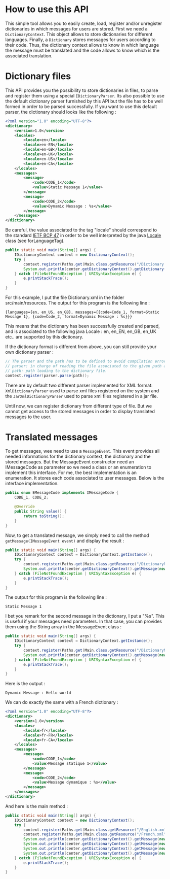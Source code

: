 # How to use this API

This simple tool allows you to easily create, load, register and/or unregister dictionaries in which messages for users are stored. First we need a <code>DictionaryContext</code>. This object allows to store dictionaries for different languages. Finally, a <code>Dictionary</code> stores messages for users according to their code. Thus, the dictionary context allows to know in which language the message must be translated and the code allows to know which is the associated translation.

# Dictionary files

This API provides you the possibility to store dictionaries in files, to parse and register them using a special <code>IDictionaryParser</code>. Its also possible to use the default dictionary parser furnished by this API but the file has to be well formed in order to be parsed successfully. If you want to use this default parser, the dictionary should looks like the following :

```xml
<?xml version="1.0" encoding="UTF-8"?>
<dictionary>
	<version>1.0</version>
	<locales>
		<locale>en</locale>
		<locale>en-EN</locale>
		<locale>en-GB</locale>
		<locale>en-UK</locale>
		<locale>en-US</locale>
		<locale>en-CA</locale>
	</locales>
	<messages>
		<message>
			<code>CODE_1</code>
			<value>Static Message 1</value>
		</message>
		<message>
			<code>CODE_2</code>
			<value>Dynamic Message : %s</value>
		</message>
	</messages>
</dictionary>
```

Be careful, the value associated to the tag "locale" should correspond to the standard [IETF BCP 47](https://tools.ietf.org/html/bcp47) in order to be well interpreted by the java [Locale](https://docs.oracle.com/javase/7/docs/api/java/util/Locale.html) class (see forLanguageTag).

```java
public static void main(String[] args) {
	IDictionaryContext context = new DictionaryContext();
	try {
		context.register(Paths.get(Main.class.getResource("/Dictionary.xml").toURI()));
		System.out.println(center.getDictionaryContext().getDictionary(Locale.ENGLISH).get());
	} catch (FileNotFoundException | URISyntaxException e) {
		e.printStackTrace();
	}
}
```

For this example, I put the file Dictionary.xml in the folder src/main/resources. The output for this program is the following line :

```
{languages={en, en_US, en_GB}, messages={{code=Code_1, format=Static Message 1}, {code=Code_2, format=Dynamic Message : %s}}}
```

This means that the dictionary has been successfully created and parsed, and is associated to the following java Locale : en, en_EN, en_GB, en_UK etc.. are supported by this dictionary.

If the dictionary format is different from above, you can still provide your own dictionary parser :

```java
// The parser and the path has to be defined to avoid compilation errors
// parser: in charge of reading the file associated to the given path and creating the associated dictionary
// path: path leading to the dictionary file.
context.register(parser.parse(path));
```

There are by default two different parser implemented for XML format: <code>XmlDictionaryParser</code> used to parse xml files registered on the system and the <code>JarXmlDictionaryParser</code> used to parse xml files registered in a jar file.  

Until now, we can register dictionary from different type of file. But we cannot get access to the stored messages in order to display translated messages to the user.

# Translated messages

To get messages, wee need to use a <code>MessageEvent</code>. This event provides all needed informations for the dictionary context, the dictionary and the stored messages. But the MessageEvent constructor need an IMessageCode as parameter so we need a class or an enumeration to implement this interface. For me, the best implementation is an enumeration. It stores each code associated to user messages. Below is the interface implementation.

```java
public enum EMessageCode implements IMessageCode {
	CODE_1, CODE_2;

	@Override
	public String value() {
		return toString();
	}
}
```

Now, to get a translated message, we simply need to call the method <code>getMessage(IMessageEvent event)</code> and display the result :

```java
public static void main(String[] args) {
	IDictionaryContext context = DictionaryContext.getInstance();
	try {
		context.register(Paths.get(Main.class.getResource("/DictionaryName.xml").toURI()));
		System.out.println(center.getDictionaryContext().getMessage(new MessageEvent(Locale.ENGLISH, EMessageCode.CODE_1)));
	} catch (FileNotFoundException | URISyntaxException e) {
		e.printStackTrace();
	}
}
```

The output for this program is the following line :

```
Static Message 1
```

I bet you remark for the second message in the dictionary, I put a "%s". This is useful if your messages need parameters. In that case, you can provides them using the String array in the MessageEvent class :

```java
public static void main(String[] args) {
	IDictionaryContext context = DictionaryContext.getInstance();
	try {
		context.register(Paths.get(Main.class.getResource("/DictionaryName.xml").toURI()));
		System.out.println(center.getDictionaryContext().getMessage(new MessageEvent(Locale.ENGLISH, EMessageCode.CODE_2, "Hello world")));
	} catch (FileNotFoundException | URISyntaxException e) {
		e.printStackTrace();
	}
}
```

Here is the output :

```
Dynamic Message : Hello world
```

We can do exactly the same with a French dictionary :

```xml
<?xml version="1.0" encoding="UTF-8"?>
<dictionary>
	<version>1.0</version>
	<locales>
		<locale>fr</locale>
		<locale>fr-FR</locale>
		<locale>fr-CA</locale>
	</locales>
	<messages>
		<message>
			<code>CODE_1</code>
			<value>Message statique 1</value>
		</message>
		<message>
			<code>CODE_2</code>
			<value>Message dynamique : %s</value>
		</message>
	</messages>
</dictionary>
```

And here is the main method :

``` java
public static void main(String[] args) {
	IDictionaryContext context = new DictionaryContext();
	try {
		context.register(Paths.get(Main.class.getResource("/English.xml").toURI()));
		context.register(Paths.get(Main.class.getResource("/French.xml").toURI()));
		System.out.println(center.getDictionaryContext().getMessage(new MessageEvent(Locale.ENGLISH, EMessageCode.CODE_1)));
		System.out.println(center.getDictionaryContext().getMessage(new MessageEvent(Locale.ENGLISH, EMessageCode.CODE_2, "Hello world")));
		System.out.println(center.getDictionaryContext().getMessage(new MessageEvent(Locale.FRENCH, EMessageCode.CODE_1)));
		System.out.println(center.getDictionaryContext().getMessage(new MessageEvent(Locale.FRENCH, EMessageCode.CODE_2, "Bonjour tout le monde")));
	} catch (FileNotFoundException | URISyntaxException e) {
		e.printStackTrace();
	}
}
```
